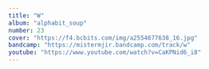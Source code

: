 ```yaml
---
title: "W"
album: "alphabit_soup"
number: 23
cover: "https://f4.bcbits.com/img/a2554677638_16.jpg"
bandcamp: "https://mistermjir.bandcamp.com/track/w"
youtube: "https://www.youtube.com/watch?v=CaKPNid6_i8"
---
```

